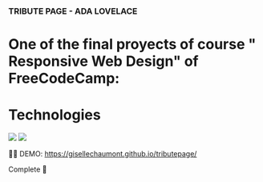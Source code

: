 ### TRIBUTE PAGE - ADA LOVELACE
# One of the final proyects of course " Responsive Web Design" of FreeCodeCamp:


# Technologies

<img src = "https://img.shields.io/badge/-HTML5-E34F26?style=flat&logo=html5&logoColor=white">
<img src = "https://img.shields.io/badge/-CSS3-1572B6?style=flat&logo=css3&logoColor=white">

👩‍💻 DEMO: https://gisellechaumont.github.io/tributepage/

Complete 🔧
